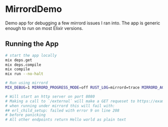 # MirrordDemo

Demo app for debugging a few mirrord issues I ran into. The app is generic enough
to run on most Elixir versions.

## Running the App

```bash
# start the app locally
mix deps.get
mix deps.compile
mix compile
mix run --no-halt

# Run using mirrord
MIX_DEBUG=1 MIRRORD_PROGRESS_MODE=off RUST_LOG=mirrord=trace MIRRORD_AGENT_TTL=120 RUST_BACKTRACE=1 mirrord exec -- mix run --no-halt

# Will start an http server on port 8080
# Making a call to `/external` will make a GET requeset to https://example.com
# when running under mirrord this will fail with:
## erl_child_setup: failed with error 9 on line 208
# before panicking
# All other endpoints return Hello world as plain text
```
